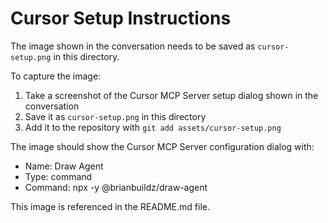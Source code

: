 # Cursor Setup Instructions

The image shown in the conversation needs to be saved as `cursor-setup.png` in this directory.

To capture the image:
1. Take a screenshot of the Cursor MCP Server setup dialog shown in the conversation
2. Save it as `cursor-setup.png` in this directory
3. Add it to the repository with `git add assets/cursor-setup.png`

The image should show the Cursor MCP Server configuration dialog with:
- Name: Draw Agent
- Type: command
- Command: npx -y @brianbuildz/draw-agent

This image is referenced in the README.md file. 